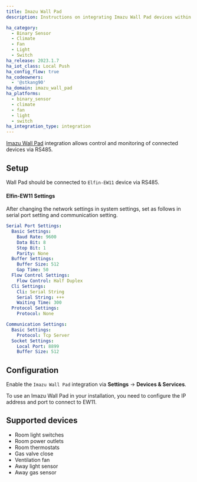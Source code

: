 ```yaml
---
title: Imazu Wall Pad
description: Instructions on integrating Imazu Wall Pad devices within Home Assistant.

ha_category:
  - Binary Sensor
  - Climate
  - Fan
  - Light
  - Switch
ha_release: 2023.1.7
ha_iot_class: Local Push
ha_config_flow: true
ha_codeowners:
  - '@stkang90'
ha_domain: imazu_wall_pad
ha_platforms:
  - binary_sensor
  - climate
  - fan
  - light
  - switch
ha_integration_type: integration
---
```


[Imazu Wall Pad](https://www.hyundaiht.co.kr/product/smart_home/list.php) integration allows control and monitoring of connected devices via RS485.

## Setup

Wall Pad should be connected to `Elfin-EW11` device via RS485.

#### Elfin-EW11 Settings
After changing the network settings in system settings, set as follows in serial port setting and communication setting.

```yaml
Serial Port Settings:
  Basic Settings:
    Baud Rate: 9600
    Data Bit: 8
    Stop Bit: 1
    Parity: None
  Buffer Settings:
    Buffer Size: 512
    Gap Time: 50
  Flow Control Settings:
    Flow Control: Half Duplex
  Cli Settings:
    Cli: Serial String
    Serial String: +++
    Waiting Time: 300
  Protocol Settings:
    Protocol: None

Communication Settings:
  Basic Settings:
    Protocol: Tcp Server
  Socket Settings:
    Local Port: 8899
    Buffer Size: 512
```

## Configuration

Enable the `Imazu Wall Pad` integration via **Settings** -> **Devices & Services**.

To use an Imazu Wall Pad in your installation, you need to configure the IP address and port to connect to EW11.

## Supported devices

- Room light switches
- Room power outlets
- Room thermostats
- Gas valve close
- Ventilation fan
- Away light sensor
- Away gas sensor
